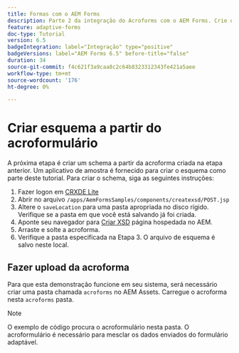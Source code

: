 ```yaml
---
title: Formas com o AEM Forms
description: Parte 2 da integração do Acroforms com o AEM Forms. Crie um esquema a partir de um Acrobat.
feature: adaptive-forms
doc-type: Tutorial
version: 6.5
badgeIntegration: label="Integração" type="positive"
badgeVersions: label="AEM Forms 6.5" before-title="false"
duration: 34
source-git-commit: f4c621f3a9caa8c2c64b8323312343fe421a5aee
workflow-type: tm+mt
source-wordcount: '176'
ht-degree: 0%

---
```



# Criar esquema a partir do acroformulário

A próxima etapa é criar um schema a partir da acroforma criada na etapa anterior. Um aplicativo de amostra é fornecido para criar o esquema como parte deste tutorial. Para criar o schema, siga as seguintes instruções:

1. Fazer logon em [CRXDE Lite](http://localhost:4502/crx/de)
2. Abrir no arquivo `/apps/AemFormsSamples/components/createxsd/POST.jsp`
3. Altere o `saveLocation` para uma pasta apropriada no disco rígido. Verifique se a pasta em que você está salvando já foi criada.
4. Aponte seu navegador para [Criar XSD](http://localhost:4502/content/DocumentServices/CreateXsd.html) página hospedada no AEM.
5. Arraste e solte a acroforma.
6. Verifique a pasta especificada na Etapa 3. O arquivo de esquema é salvo neste local.

## Fazer upload da acroforma

Para que esta demonstração funcione em seu sistema, será necessário criar uma pasta chamada `acroforms` no AEM Assets. Carregue o acroforma nesta `acroforms` pasta.

>[!NOTE]
>
>O exemplo de código procura o acroformulário nesta pasta. O acroformulário é necessário para mesclar os dados enviados do formulário adaptável.
